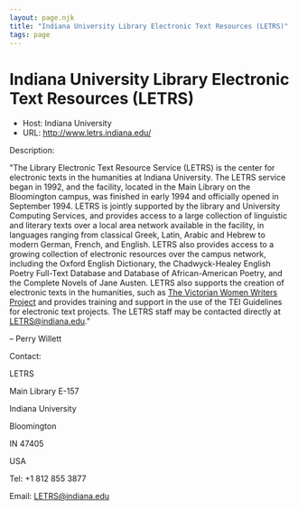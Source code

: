 ```yaml
---
layout: page.njk
title: "Indiana University Library Electronic Text Resources (LETRS)"
tags: page
---
```

# Indiana University Library Electronic Text Resources (LETRS)








* Host: Indiana University
* URL: <http://www.letrs.indiana.edu/>



Description:


"The Library Electronic Text Resource Service (LETRS) is the center for electronic
 texts in the humanities at Indiana University. The LETRS service began in 1992, and
 the facility, located in the Main Library on the Bloomington campus, was finished
 in early 1994 and officially opened in September 1994. LETRS is jointly supported
 by the library and University Computing Services, and provides access to a large collection
 of linguistic and literary texts over a local area network available in the facility,
 in languages ranging from classical Greek, Latin, Arabic and Hebrew to modern German,
 French, and English. LETRS also provides access to a growing collection of electronic
 resources over the campus network, including the Oxford English Dictionary, the Chadwyck-Healey
 English Poetry Full-Text Database and Database of African-American Poetry, and the
 Complete Novels of Jane Austen. LETRS also supports the creation of electronic texts
 in the humanities, such as [The Victorian Women Writers Project](http://www.indiana.edu/~letrs/vwwp/index.html) and provides training and support in the use of the TEI Guidelines for electronic
 text projects. The LETRS staff may be contacted directly at [LETRS@indiana.edu](mailto:letrs@indiana.edu)."


– Perry Willett



Contact:



LETRS


Main Library E-157


Indiana University


Bloomington


IN 47405


USA


Tel: +1 812 855 3877


Email: 
 [LETRS@indiana.edu](mailto:letrs@indiana.edu)





